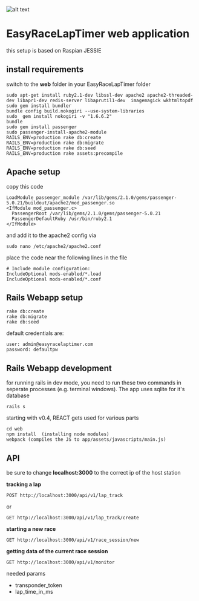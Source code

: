 ![alt text](http://www.airbirds.de/wp-content/uploads/2015/11/logo_big.png "EasyRaceLapTimer")

# EasyRaceLapTimer web application

this setup is based on Raspian JESSIE

## install requirements

switch to the **web** folder in your EasyRaceLapTimer folder

    sudo apt-get install ruby2.1-dev libssl-dev apache2 apache2-threaded-dev libapr1-dev redis-server libaprutil1-dev  imagemagick wkhtmltopdf
    sudo gem install bundler
    bundle config build.nokogiri --use-system-libraries
    sudo  gem install nokogiri -v "1.6.6.2"
    bundle
    sudo gem install passenger
    sudo passenger-install-apache2-module
    RAILS_ENV=production rake db:create
    RAILS_ENV=production rake db:migrate
    RAILS_ENV=production rake db:seed
    RAILS_ENV=production rake assets:precompile

## Apache setup

copy this code

    LoadModule passenger_module /var/lib/gems/2.1.0/gems/passenger-5.0.21/buildout/apache2/mod_passenger.so
    <IfModule mod_passenger.c>
      PassengerRoot /var/lib/gems/2.1.0/gems/passenger-5.0.21
      PassengerDefaultRuby /usr/bin/ruby2.1
    </IfModule>

and add it to the apache2 config via

    sudo nano /etc/apache2/apache2.conf

place the code near the following lines in the file

    # Include module configuration:
    IncludeOptional mods-enabled/*.load
    IncludeOptional mods-enabled/*.conf

## Rails Webapp setup

    rake db:create
    rake db:migrate
    rake db:seed

default credentials are:

    user: admin@easyracelaptimer.com
    password: defaultpw


## Rails Webapp development
for running rails in dev mode, you need to run these two commands in seperate processes (e.g. terminal windows). The app uses sqlite for it's database

    rails s


starting with v0.4, REACT gets used for various parts

    cd web
    npm install  (installing node modules)
    webpack (compiles the JS to app/assets/javascripts/main.js)

## API

be sure to change **localhost:3000** to the correct ip of the host station

**tracking a lap**

    POST http://localhost:3000/api/v1/lap_track

or

    GET http://localhost:3000/api/v1/lap_track/create

**starting a new race**

    GET http://localhost:3000/api/v1/race_session/new

**getting data of the current race session**

    GET http://localhost:3000/api/v1/monitor

needed params
 * transponder_token
 * lap_time_in_ms
